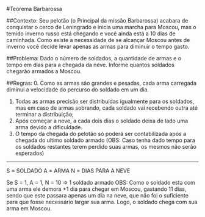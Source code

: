 #Teorema Barbarossa

##Contexto:
Seu pelotão (o Principal da missão Barbarossa) acabara de conquistar o cerco de Leningrado e inicia uma marcha para Moscou, mas o temido inverno russo está chegando e você ainda está a 10 dias de caminhada. Como existe a necessidade de se alcançar Moscou antes de inverno você decide levar apenas as armas para diminuir o tempo gasto.

##Problema:
Dado o número de soldados, a quantidade de armas e o tempo em dias para a chegada da neve. Informe quantos soldados chegarão armados a Moscou.

##Regras:
0. Como as armas são grandes e pesadas, cada arma carregada diminui a velocidade do percurso do soldado em um dia.
1. Todas as armas precisão ser distribuídas igualmente para os soldados, mas em caso de armas sobrando, cada soldado vai recebendo outra até terminar a distribuição;
2. Após começar a neve, a cada dois dias o soldado deixa de lado uma arma devido a dificuldade.
3. O tempo da chegada do pelotão só poderá ser contabilizada após a chegada do ultimo soldado armado (OBS: Caso tenha dado tempo para os soldados restantes terem perdido suas armas, os mesmos não serão esperados)

***

S = SOLDADO
A = ARMA
N = DIAS PARA A NEVE

Se S = 1, A = 1, N = 10 => 1 soldado armado
OBS: Como o soldado esta com uma arma ele demora +1 dia para chegar em Moscou, gastando 11 dias, sendo que este passara apenas um dia na neve, que não foi o suficiente para que fosse necessário largar sua arma. Logo, o soldado chega com sua arma em Moscou.
